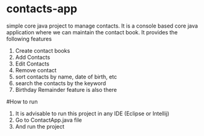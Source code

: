 # contacts-app
simple core java project to manage contacts.
It is a console based core java application where we can maintain the contact book. 
It provides the following features
 1. Create contact books
 2. Add Contacts
 3. Edit Contacts
 4. Remove contact
 5. sort contacts by name, date of birth, etc
 6. search the contacts by the keyword
 7. Birthday Remainder feature is also there

#How to run
1. It is advisable to run this project in any IDE (Eclipse or Intellij)
2. Go to ContactApp.java file
3. And run the project
